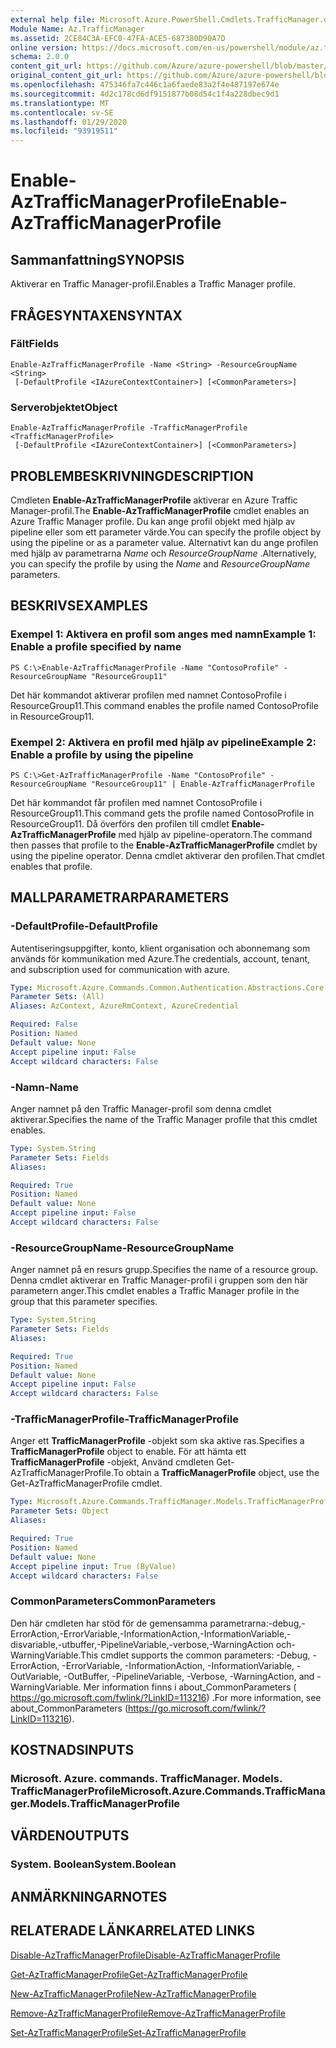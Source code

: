 ```yaml
---
external help file: Microsoft.Azure.PowerShell.Cmdlets.TrafficManager.dll-Help.xml
Module Name: Az.TrafficManager
ms.assetid: 2CE84C3A-EFC0-47FA-ACE5-687380D90A7D
online version: https://docs.microsoft.com/en-us/powershell/module/az.trafficmanager/enable-aztrafficmanagerprofile
schema: 2.0.0
content_git_url: https://github.com/Azure/azure-powershell/blob/master/src/TrafficManager/TrafficManager/help/Enable-AzTrafficManagerProfile.md
original_content_git_url: https://github.com/Azure/azure-powershell/blob/master/src/TrafficManager/TrafficManager/help/Enable-AzTrafficManagerProfile.md
ms.openlocfilehash: 475346fa7c446c1a6faede83a2f4e487197e674e
ms.sourcegitcommit: 4d2c178cd6df9151877b08d54c1f4a228dbec9d1
ms.translationtype: MT
ms.contentlocale: sv-SE
ms.lasthandoff: 01/29/2020
ms.locfileid: "93919511"
---
```

# <span data-ttu-id="a45e4-101">Enable-AzTrafficManagerProfile</span><span class="sxs-lookup"><span data-stu-id="a45e4-101">Enable-AzTrafficManagerProfile</span></span>

## <span data-ttu-id="a45e4-102">Sammanfattning</span><span class="sxs-lookup"><span data-stu-id="a45e4-102">SYNOPSIS</span></span>
<span data-ttu-id="a45e4-103">Aktiverar en Traffic Manager-profil.</span><span class="sxs-lookup"><span data-stu-id="a45e4-103">Enables a Traffic Manager profile.</span></span>

## <span data-ttu-id="a45e4-104">FRÅGESYNTAXEN</span><span class="sxs-lookup"><span data-stu-id="a45e4-104">SYNTAX</span></span>

### <span data-ttu-id="a45e4-105">Fält</span><span class="sxs-lookup"><span data-stu-id="a45e4-105">Fields</span></span>
```
Enable-AzTrafficManagerProfile -Name <String> -ResourceGroupName <String>
 [-DefaultProfile <IAzureContextContainer>] [<CommonParameters>]
```

### <span data-ttu-id="a45e4-106">Serverobjektet</span><span class="sxs-lookup"><span data-stu-id="a45e4-106">Object</span></span>
```
Enable-AzTrafficManagerProfile -TrafficManagerProfile <TrafficManagerProfile>
 [-DefaultProfile <IAzureContextContainer>] [<CommonParameters>]
```

## <span data-ttu-id="a45e4-107">PROBLEMBESKRIVNING</span><span class="sxs-lookup"><span data-stu-id="a45e4-107">DESCRIPTION</span></span>
<span data-ttu-id="a45e4-108">Cmdleten **Enable-AzTrafficManagerProfile** aktiverar en Azure Traffic Manager-profil.</span><span class="sxs-lookup"><span data-stu-id="a45e4-108">The **Enable-AzTrafficManagerProfile** cmdlet enables an Azure Traffic Manager profile.</span></span>
<span data-ttu-id="a45e4-109">Du kan ange profil objekt med hjälp av pipeline eller som ett parameter värde.</span><span class="sxs-lookup"><span data-stu-id="a45e4-109">You can specify the profile object by using the pipeline or as a parameter value.</span></span>
<span data-ttu-id="a45e4-110">Alternativt kan du ange profilen med hjälp av parametrarna *Name* och *ResourceGroupName* .</span><span class="sxs-lookup"><span data-stu-id="a45e4-110">Alternatively, you can specify the profile by using the *Name* and *ResourceGroupName* parameters.</span></span>

## <span data-ttu-id="a45e4-111">BESKRIVS</span><span class="sxs-lookup"><span data-stu-id="a45e4-111">EXAMPLES</span></span>

### <span data-ttu-id="a45e4-112">Exempel 1: Aktivera en profil som anges med namn</span><span class="sxs-lookup"><span data-stu-id="a45e4-112">Example 1: Enable a profile specified by name</span></span>
```
PS C:\>Enable-AzTrafficManagerProfile -Name "ContosoProfile" -ResourceGroupName "ResourceGroup11"
```

<span data-ttu-id="a45e4-113">Det här kommandot aktiverar profilen med namnet ContosoProfile i ResourceGroup11.</span><span class="sxs-lookup"><span data-stu-id="a45e4-113">This command enables the profile named ContosoProfile in ResourceGroup11.</span></span>

### <span data-ttu-id="a45e4-114">Exempel 2: Aktivera en profil med hjälp av pipeline</span><span class="sxs-lookup"><span data-stu-id="a45e4-114">Example 2: Enable a profile by using the pipeline</span></span>
```
PS C:\>Get-AzTrafficManagerProfile -Name "ContosoProfile" -ResourceGroupName "ResourceGroup11" | Enable-AzTrafficManagerProfile
```

<span data-ttu-id="a45e4-115">Det här kommandot får profilen med namnet ContosoProfile i ResourceGroup11.</span><span class="sxs-lookup"><span data-stu-id="a45e4-115">This command gets the profile named ContosoProfile in ResourceGroup11.</span></span>
<span data-ttu-id="a45e4-116">Då överförs den profilen till cmdlet **Enable-AzTrafficManagerProfile** med hjälp av pipeline-operatorn.</span><span class="sxs-lookup"><span data-stu-id="a45e4-116">The command then passes that profile to the **Enable-AzTrafficManagerProfile** cmdlet by using the pipeline operator.</span></span>
<span data-ttu-id="a45e4-117">Denna cmdlet aktiverar den profilen.</span><span class="sxs-lookup"><span data-stu-id="a45e4-117">That cmdlet enables that profile.</span></span>

## <span data-ttu-id="a45e4-118">MALLPARAMETRAR</span><span class="sxs-lookup"><span data-stu-id="a45e4-118">PARAMETERS</span></span>

### <span data-ttu-id="a45e4-119">-DefaultProfile</span><span class="sxs-lookup"><span data-stu-id="a45e4-119">-DefaultProfile</span></span>
<span data-ttu-id="a45e4-120">Autentiseringsuppgifter, konto, klient organisation och abonnemang som används för kommunikation med Azure.</span><span class="sxs-lookup"><span data-stu-id="a45e4-120">The credentials, account, tenant, and subscription used for communication with azure.</span></span>

```yaml
Type: Microsoft.Azure.Commands.Common.Authentication.Abstractions.Core.IAzureContextContainer
Parameter Sets: (All)
Aliases: AzContext, AzureRmContext, AzureCredential

Required: False
Position: Named
Default value: None
Accept pipeline input: False
Accept wildcard characters: False
```

### <span data-ttu-id="a45e4-121">-Namn</span><span class="sxs-lookup"><span data-stu-id="a45e4-121">-Name</span></span>
<span data-ttu-id="a45e4-122">Anger namnet på den Traffic Manager-profil som denna cmdlet aktiverar.</span><span class="sxs-lookup"><span data-stu-id="a45e4-122">Specifies the name of the Traffic Manager profile that this cmdlet enables.</span></span>

```yaml
Type: System.String
Parameter Sets: Fields
Aliases:

Required: True
Position: Named
Default value: None
Accept pipeline input: False
Accept wildcard characters: False
```

### <span data-ttu-id="a45e4-123">-ResourceGroupName</span><span class="sxs-lookup"><span data-stu-id="a45e4-123">-ResourceGroupName</span></span>
<span data-ttu-id="a45e4-124">Anger namnet på en resurs grupp.</span><span class="sxs-lookup"><span data-stu-id="a45e4-124">Specifies the name of a resource group.</span></span>
<span data-ttu-id="a45e4-125">Denna cmdlet aktiverar en Traffic Manager-profil i gruppen som den här parametern anger.</span><span class="sxs-lookup"><span data-stu-id="a45e4-125">This cmdlet enables a Traffic Manager profile in the group that this parameter specifies.</span></span>

```yaml
Type: System.String
Parameter Sets: Fields
Aliases:

Required: True
Position: Named
Default value: None
Accept pipeline input: False
Accept wildcard characters: False
```

### <span data-ttu-id="a45e4-126">-TrafficManagerProfile</span><span class="sxs-lookup"><span data-stu-id="a45e4-126">-TrafficManagerProfile</span></span>
<span data-ttu-id="a45e4-127">Anger ett **TrafficManagerProfile** -objekt som ska aktive ras.</span><span class="sxs-lookup"><span data-stu-id="a45e4-127">Specifies a **TrafficManagerProfile** object to enable.</span></span>
<span data-ttu-id="a45e4-128">För att hämta ett **TrafficManagerProfile** -objekt, Använd cmdleten Get-AzTrafficManagerProfile.</span><span class="sxs-lookup"><span data-stu-id="a45e4-128">To obtain a **TrafficManagerProfile** object, use the Get-AzTrafficManagerProfile cmdlet.</span></span>

```yaml
Type: Microsoft.Azure.Commands.TrafficManager.Models.TrafficManagerProfile
Parameter Sets: Object
Aliases:

Required: True
Position: Named
Default value: None
Accept pipeline input: True (ByValue)
Accept wildcard characters: False
```

### <span data-ttu-id="a45e4-129">CommonParameters</span><span class="sxs-lookup"><span data-stu-id="a45e4-129">CommonParameters</span></span>
<span data-ttu-id="a45e4-130">Den här cmdleten har stöd för de gemensamma parametrarna:-debug,-ErrorAction,-ErrorVariable,-InformationAction,-InformationVariable,-disvariable,-utbuffer,-PipelineVariable,-verbose,-WarningAction och-WarningVariable.</span><span class="sxs-lookup"><span data-stu-id="a45e4-130">This cmdlet supports the common parameters: -Debug, -ErrorAction, -ErrorVariable, -InformationAction, -InformationVariable, -OutVariable, -OutBuffer, -PipelineVariable, -Verbose, -WarningAction, and -WarningVariable.</span></span> <span data-ttu-id="a45e4-131">Mer information finns i about_CommonParameters ( https://go.microsoft.com/fwlink/?LinkID=113216) .</span><span class="sxs-lookup"><span data-stu-id="a45e4-131">For more information, see about_CommonParameters (https://go.microsoft.com/fwlink/?LinkID=113216).</span></span>

## <span data-ttu-id="a45e4-132">KOSTNADS</span><span class="sxs-lookup"><span data-stu-id="a45e4-132">INPUTS</span></span>

### <span data-ttu-id="a45e4-133">Microsoft. Azure. commands. TrafficManager. Models. TrafficManagerProfile</span><span class="sxs-lookup"><span data-stu-id="a45e4-133">Microsoft.Azure.Commands.TrafficManager.Models.TrafficManagerProfile</span></span>

## <span data-ttu-id="a45e4-134">VÄRDEN</span><span class="sxs-lookup"><span data-stu-id="a45e4-134">OUTPUTS</span></span>

### <span data-ttu-id="a45e4-135">System. Boolean</span><span class="sxs-lookup"><span data-stu-id="a45e4-135">System.Boolean</span></span>

## <span data-ttu-id="a45e4-136">ANMÄRKNINGAR</span><span class="sxs-lookup"><span data-stu-id="a45e4-136">NOTES</span></span>

## <span data-ttu-id="a45e4-137">RELATERADE LÄNKAR</span><span class="sxs-lookup"><span data-stu-id="a45e4-137">RELATED LINKS</span></span>

[<span data-ttu-id="a45e4-138">Disable-AzTrafficManagerProfile</span><span class="sxs-lookup"><span data-stu-id="a45e4-138">Disable-AzTrafficManagerProfile</span></span>](./Disable-AzTrafficManagerProfile.md)

[<span data-ttu-id="a45e4-139">Get-AzTrafficManagerProfile</span><span class="sxs-lookup"><span data-stu-id="a45e4-139">Get-AzTrafficManagerProfile</span></span>](./Get-AzTrafficManagerProfile.md)

[<span data-ttu-id="a45e4-140">New-AzTrafficManagerProfile</span><span class="sxs-lookup"><span data-stu-id="a45e4-140">New-AzTrafficManagerProfile</span></span>](./New-AzTrafficManagerProfile.md)

[<span data-ttu-id="a45e4-141">Remove-AzTrafficManagerProfile</span><span class="sxs-lookup"><span data-stu-id="a45e4-141">Remove-AzTrafficManagerProfile</span></span>](./Remove-AzTrafficManagerProfile.md)

[<span data-ttu-id="a45e4-142">Set-AzTrafficManagerProfile</span><span class="sxs-lookup"><span data-stu-id="a45e4-142">Set-AzTrafficManagerProfile</span></span>](./Set-AzTrafficManagerProfile.md)


